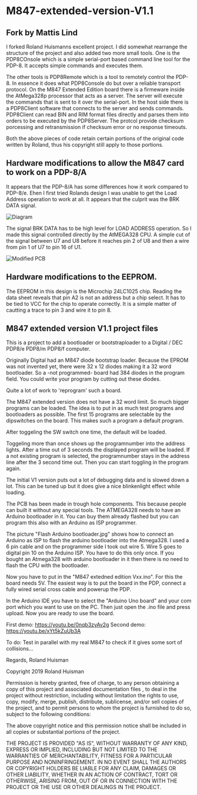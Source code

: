# M847-extended-version-V1.1

## Fork by Mattis Lind

I forked Roland Huismanns excellent project. I did somewhat rearrange the structure of the project and also added two more small tools. One is the PDP8COnsole which is a simple serial-port based command line tool for the PDP-8. It accepts simple commands and executes them. 

The other tools is PDP8Remote which is a tool to remotely control the PDP-8. In essence it does what PDP8Console do but over a reliable transport protocol. On the M847 Extended Edition board there is a firmeware inside the AtMega328p processor that acts as a server. The server will execute the commands that is sent to it over the serial-port. In the host side there is a PDP8Client software that connects to the server and sends commands. PDP8Client can read BIN and RIM format files directly and parses them into orders to be executed by the PDP8Server. The protcol provide checksum porcessing and retransmission if checksum error or no response timeouts.

Both the above pieces of code retain certain portions of the original code written by Roland, thus his copyright still apply to those portions.

## Hardware modifications to allow the M847 card to work on a PDP-8/A

It appears that the PDP-8/A has some differences how it work compared to PDP-8/e. Ehen I first tried Rolands design I was unable to get the Load Address operation to work at all. It appears that the culprit was the BRK DATA signal.

![Diagram](https://i.imgur.com/p8FWnCH.png)

The signal BRK DATA has to be high level for LOAD ADDRESS operation. So I made this signal controlled directly by the AtMEGA328 CPU. A simple cut of the signal between U7 and U8 before it reaches pin 2 of U8 and then a wire from pin 1 of U7 to pin 16 of U1.

![Modified PCB](https://i.imgur.com/2ZsWpfol.jpg)

## Hardware modifications to the EEPROM.

The EEPROM in this design is the Microchip 24LC1025 chip. Reading the data sheet reveals that pin A2 is not an address but a chip select. It has to be tied to VCC for the chip to operate correctly. It is a simple matter of cautting a trace to pin 3 and wire it to pin 8.


## M847 extended version V1.1 project files

This is a project to add a bootloader or bootstraploader to a Digital / DEC PDP8/e PDP8/m PDP8/f computer.

Originally Digital had an M847 diode bootstrap loader. Because the EPROM was not
invented yet, there were 32 x 12 diodes making it a 32 word bootloader.
So a -not programmed- board had 384 diodes in the program field. You could
write your program by cutting out these diodes.

Quite a lot of work to 'reprogram' such a board.

The M847 extended version does not have a 32 word limit. So much bigger programs can be loaded.
The idea is to put in as much test programs and bootloaders as possible. The first 15 programs
are selectable by the dipswitches on the board. This makes such a program a default program.

After toggeling the SW switch one time, the default will be loaded.

Toggeling more than once shows up the programnumber into the address lights. 
After a time out of 3 seconds the displayed program will be loaded. If a not existing program
is selected, the programnumber stays in the address line after the 3 second time out. 
Then you can start toggling in the program again.

The initial V1 version puts out a lot of debugging data and is slowed down a lot.
This can be tuned up but it does give a nice blinkenlight effect while loading.

The PCB has been made in trough hole components. This because people can built it
without any special tools. The ATMEGA328 needs to have an Arduino bootloader in it.
You can buy them already flashed but you can program this also with an Arduino as ISP programmer.

The picture "Flash Arduino bootloader.jpg" shows how to connect an Arduino as ISP to flash the
arduino bootloader into the Atmega328. I used a 6 pin cable and on the programmer side I took out wire 5.
Wire 5 goes to digital pin 10 on the Arduino ISP. You have to do this only once. If you bought an Atmega328
with arduino bootloader in it then there is no need to flash the CPU with the bootloader.

Now you have to put in the "M847 extedned edition Vxx.ino". For this the board needs 5V.
The easiest way is to put the board in the PDP, connect a fully wired serial cross cable and powerup the PDP.

In the Arduino IDE you have to select the "Arduino Uno board" and your com port which you want to use on the PC.
Then just open the .ino file and press upload. Now you are ready to use the board.

First demo: https://youtu.be/0nqb3zyAv2g
Second demo: https://youtu.be/xYt5kZuUb3A

To do: Test in parallel with my real M847 to check if it gives some sort of collisions...

Regards, Roland Huisman




Copyright 2019 Roland Huisman

Permission is hereby granted, free of charge, to any person obtaining a copy of this project and associated documentation files , to deal in the project without restriction, including without limitation the rights to use, copy, modify, merge, publish, distribute, sublicense, and/or sell copies of the project, and to permit persons to whom the project is furnished to do so, subject to the following conditions:

The above copyright notice and this permission notice shall be included in all copies or substantial portions of the project.

THE PROJECT IS PROVIDED "AS IS", WITHOUT WARRANTY OF ANY KIND, EXPRESS OR IMPLIED, INCLUDING BUT NOT LIMITED TO THE WARRANTIES OF MERCHANTABILITY, FITNESS FOR A PARTICULAR PURPOSE AND NONINFRINGEMENT. IN NO EVENT SHALL THE AUTHORS OR COPYRIGHT HOLDERS BE LIABLE FOR ANY CLAIM, DAMAGES OR OTHER LIABILITY, WHETHER IN AN ACTION OF CONTRACT, TORT OR OTHERWISE, ARISING FROM, OUT OF OR IN CONNECTION WITH THE PROJECT OR THE USE OR OTHER DEALINGS IN THE PROJECT.
